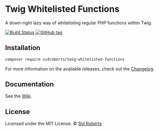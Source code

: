 # Twig Whitelisted Functions

A down-right lazy way of whitelisting regular PHP functions within Twig.



[![Build Status](https://travis-ci.org/SidRoberts/twig-whitelisted-functions.svg?branch=master)](https://travis-ci.org/SidRoberts/twig-whitelisted-functions)
[![GitHub tag](https://img.shields.io/github/tag/sidroberts/twig-whitelisted-functions.svg?maxAge=2592000)]()



## Installation

```bash
composer require sidroberts/twig-whitelisted-functions
```

For more information on the available releases, check out the [Changelog](https://github.com/SidRoberts/twig-whitelisted-functions/releases).



## Documentation

See the [Wiki](https://github.com/SidRoberts/twig-whitelisted-functions/wiki).



## License

Licensed under the MIT License.
© [Sid Roberts](https://github.com/SidRoberts)
